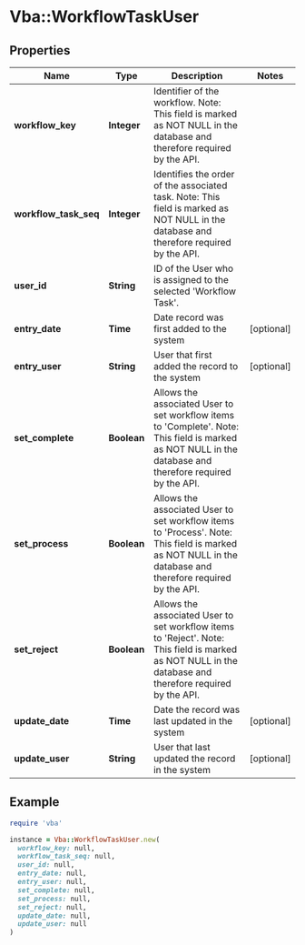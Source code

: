 # Vba::WorkflowTaskUser

## Properties

| Name | Type | Description | Notes |
| ---- | ---- | ----------- | ----- |
| **workflow_key** | **Integer** | Identifier of the workflow. Note: This field is marked as NOT NULL in the database and therefore required by the API. |  |
| **workflow_task_seq** | **Integer** | Identifies the order of the associated task. Note: This field is marked as NOT NULL in the database and therefore required by the API. |  |
| **user_id** | **String** | ID of the User who is assigned to the selected &#39;Workflow Task&#39;. |  |
| **entry_date** | **Time** | Date record was first added to the system | [optional] |
| **entry_user** | **String** | User that first added the record to the system | [optional] |
| **set_complete** | **Boolean** | Allows the associated User to set workflow items to &#39;Complete&#39;. Note: This field is marked as NOT NULL in the database and therefore required by the API. |  |
| **set_process** | **Boolean** | Allows the associated User to set workflow items to &#39;Process&#39;. Note: This field is marked as NOT NULL in the database and therefore required by the API. |  |
| **set_reject** | **Boolean** | Allows the associated User to set workflow items to &#39;Reject&#39;. Note: This field is marked as NOT NULL in the database and therefore required by the API. |  |
| **update_date** | **Time** | Date the record was last updated in the system | [optional] |
| **update_user** | **String** | User that last updated the record in the system | [optional] |

## Example

```ruby
require 'vba'

instance = Vba::WorkflowTaskUser.new(
  workflow_key: null,
  workflow_task_seq: null,
  user_id: null,
  entry_date: null,
  entry_user: null,
  set_complete: null,
  set_process: null,
  set_reject: null,
  update_date: null,
  update_user: null
)
```

